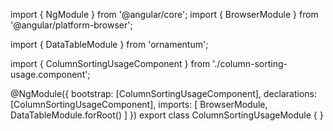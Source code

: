 import { NgModule } from '@angular/core';
import { BrowserModule } from '@angular/platform-browser';
  
import { DataTableModule } from 'ornamentum';
  
import { ColumnSortingUsageComponent } from './column-sorting-usage.component';

@NgModule({
 bootstrap: [ColumnSortingUsageComponent],
 declarations: [ColumnSortingUsageComponent],
 imports: [
    BrowserModule,
    DataTableModule.forRoot()
  ]
})
export class ColumnSortingUsageModule {
}
